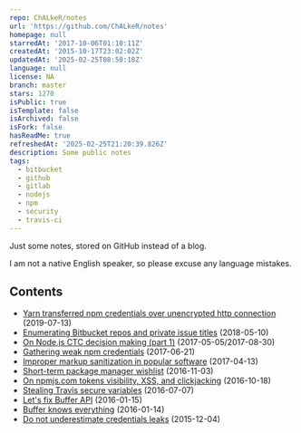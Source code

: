 ```yaml
---
repo: ChALkeR/notes
url: 'https://github.com/ChALkeR/notes'
homepage: null
starredAt: '2017-10-06T01:10:11Z'
createdAt: '2015-10-17T23:02:02Z'
updatedAt: '2025-02-25T08:50:18Z'
language: null
license: NA
branch: master
stars: 1270
isPublic: true
isTemplate: false
isArchived: false
isFork: false
hasReadMe: true
refreshedAt: '2025-02-25T21:20:39.826Z'
description: Some public notes
tags:
  - bitbucket
  - github
  - gitlab
  - nodejs
  - npm
  - security
  - travis-ci
---
```


Just some notes, stored on GitHub instead of a blog.

I am not a native English speaker, so please excuse any language mistakes.

Contents
--
 * [Yarn transferred npm credentials over unencrypted http connection](https://github.com/ChALkeR/notes/blob/master/Yarn-vuln.md) (2019-07-13)
 * [Enumerating Bitbucket repos and private issue titles](https://github.com/ChALkeR/notes/blob/master/Enumerating-Bitbucket-repos-and-private-issue-titles.md) (2018-05-10)
 * [On Node.js CTC decision making (part 1)](https://github.com/ChALkeR/notes/blob/master/On-decision-making-part-1.md) (2017-05-05/2017-08-30)
 * [Gathering weak npm credentials](https://github.com/ChALkeR/notes/blob/master/Gathering-weak-npm-credentials.md)  (2017-06-21)
 * [Improper markup sanitization in popular software](https://github.com/ChALkeR/notes/blob/master/Improper-markup-sanitization.md)  (2017-04-13)
 * [Short-term package manager wishlist](https://github.com/ChALkeR/notes/blob/master/Short-term-package-manager-wishlist.md)  (2016-11-03)
 * [On npmjs.com tokens visibility, XSS, and clickjacking](https://github.com/ChALkeR/notes/blob/master/On-npmjs-tokens-visibility.md) (2016-10-18)
 * [Stealing Travis secure variables](https://github.com/ChALkeR/notes/blob/master/Stealing-Travis-secure-variables.md) (2016-07-07)
 * [Let's fix Buffer API](https://github.com/ChALkeR/notes/blob/master/Lets-fix-Buffer-API.md) (2016-01-15)
 * [Buffer knows everything](https://github.com/ChALkeR/notes/blob/master/Buffer-knows-everything.md) (2016-01-14)
 * [Do not underestimate credentials leaks](https://github.com/ChALkeR/notes/blob/master/Do-not-underestimate-credentials-leaks.md) (2015-12-04)
